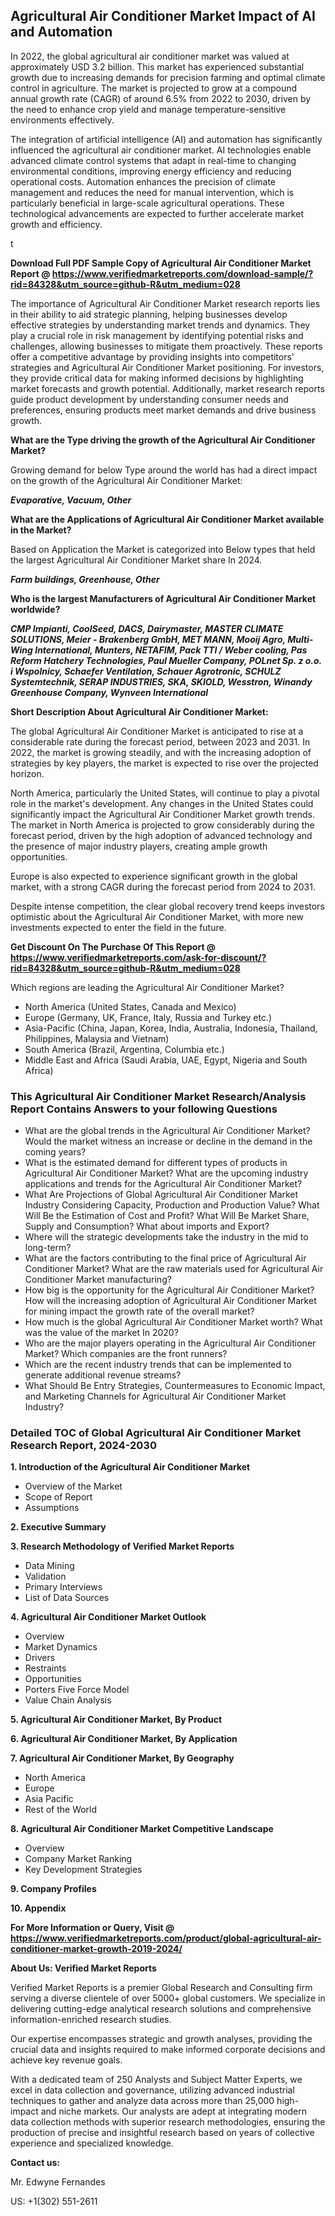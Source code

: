 <h2>Agricultural Air Conditioner Market Impact of AI and Automation</h2><p>In 2022, the global agricultural air conditioner market was valued at approximately USD 3.2 billion. This market has experienced substantial growth due to increasing demands for precision farming and optimal climate control in agriculture. The market is projected to grow at a compound annual growth rate (CAGR) of around 6.5% from 2022 to 2030, driven by the need to enhance crop yield and manage temperature-sensitive environments effectively.</p><p>The integration of artificial intelligence (AI) and automation has significantly influenced the agricultural air conditioner market. AI technologies enable advanced climate control systems that adapt in real-time to changing environmental conditions, improving energy efficiency and reducing operational costs. Automation enhances the precision of climate management and reduces the need for manual intervention, which is particularly beneficial in large-scale agricultural operations. These technological advancements are expected to further accelerate market growth and efficiency.</p>t</p><p id="" class=""><strong>Download Full PDF Sample Copy of Agricultural Air Conditioner Market Report @ <a href="https://www.verifiedmarketreports.com/download-sample/?rid=84328&utm_source=github-R&utm_medium=028" target="_blank">https://www.verifiedmarketreports.com/download-sample/?rid=84328&utm_source=github-R&utm_medium=028</a></strong></p><p>The importance of&nbsp;Agricultural Air Conditioner Market research reports lies in their ability to aid strategic planning, helping businesses develop effective strategies by understanding market trends and dynamics. They play a crucial role in risk management by identifying potential risks and challenges, allowing businesses to mitigate them proactively. These reports offer a competitive advantage by providing insights into competitors' strategies and Agricultural Air Conditioner Market positioning. For investors, they provide critical data for making informed decisions by highlighting market forecasts and growth potential. Additionally, market research reports guide product development by understanding consumer needs and preferences, ensuring products meet market demands and drive business growth.</p><p><strong>What are the&nbsp;Type driving the growth of the Agricultural Air Conditioner Market?</strong></p><p id="" class="">Growing demand for below Type around the world has had a direct impact on the growth of the Agricultural Air Conditioner Market:</p><em><strong>Evaporative, Vacuum, Other</strong></em></p><strong>What are the&nbsp;Applications&nbsp;of Agricultural Air Conditioner Market available in the Market?</strong></p><p id="" class="">Based on Application the Market is categorized into Below types that held the largest Agricultural Air Conditioner Market share In 2024.</p><em><strong>Farm buildings, Greenhouse, Other</strong></em></p><strong>Who is the largest Manufacturers of Agricultural Air Conditioner Market worldwide?</strong></p><p><em><strong>CMP Impianti, CoolSeed, DACS, Dairymaster, MASTER CLIMATE SOLUTIONS, Meier - Brakenberg GmbH, MET MANN, Mooij Agro, Multi-Wing International, Munters, NETAFIM, Pack TTI / Weber cooling, Pas Reform Hatchery Technologies, Paul Mueller Company, POLnet Sp. z o.o. i Wspolnicy, Schaefer Ventilation, Schauer Agrotronic, SCHULZ Systemtechnik, SERAP INDUSTRIES, SKA, SKIOLD, Wesstron, Winandy Greenhouse Company, Wynveen International</strong></em></p><p id="" class=""><strong>Short Description About Agricultural Air Conditioner Market:</strong></p><p>The global Agricultural Air Conditioner Market is anticipated to rise at a considerable rate during the forecast period, between 2023 and 2031. In 2022, the market is growing steadily, and with the increasing adoption of strategies by key players, the market is expected to rise over the projected horizon.</p><p>North America, particularly the United States, will continue to play a pivotal role in the market's development. Any changes in the United States could significantly impact the Agricultural Air Conditioner Market growth trends. The market in North America is projected to grow considerably during the forecast period, driven by the high adoption of advanced technology and the presence of major industry players, creating ample growth opportunities.</p><p>Europe is also expected to experience significant growth in the global market, with a strong CAGR during the forecast period from 2024 to 2031.</p><p>Despite intense competition, the clear global recovery trend keeps investors optimistic about the Agricultural Air Conditioner Market, with more new investments expected to enter the field in the future.</p><p id="" class=""><strong>Get Discount On The Purchase Of This Report @ <a href="https://www.verifiedmarketreports.com/ask-for-discount/?rid=84328&utm_source=github-R&utm_medium=028" target="_blank">https://www.verifiedmarketreports.com/ask-for-discount/?rid=84328&utm_source=github-R&utm_medium=028</a></strong></p>Which regions are leading the Agricultural Air Conditioner Market?</p><ul><li>North America (United States, Canada and Mexico)</li><li>Europe (Germany, UK, France, Italy, Russia and Turkey etc.)</li><li>Asia-Pacific (China, Japan, Korea, India, Australia, Indonesia, Thailand, Philippines, Malaysia and Vietnam)</li><li>South America (Brazil, Argentina, Columbia etc.)</li><li>Middle East and Africa (Saudi Arabia, UAE, Egypt, Nigeria and South Africa)</li></ul><h3 id="" class="">This Agricultural Air Conditioner Market Research/Analysis Report Contains Answers to your following Questions</h3><ul><li>What are the global trends in the Agricultural Air Conditioner Market? Would the market witness an increase or decline in the demand in the coming years?</li><li>What is the estimated demand for different types of products in Agricultural Air Conditioner Market? What are the upcoming industry applications and trends for the Agricultural Air Conditioner Market?</li><li>What Are Projections of Global Agricultural Air Conditioner Market Industry Considering Capacity, Production and Production Value? What Will Be the Estimation of Cost and Profit? What Will Be Market Share, Supply and Consumption? What about imports and Export?</li><li>Where will the strategic developments take the industry in the mid to long-term?</li><li>What are the factors contributing to the final price of Agricultural Air Conditioner Market? What are the raw materials used for Agricultural Air Conditioner Market manufacturing?</li><li>How big is the opportunity for the Agricultural Air Conditioner Market? How will the increasing adoption of Agricultural Air Conditioner Market for mining impact the growth rate of the overall market?</li><li>How much is the global Agricultural Air Conditioner Market worth? What was the value of the market In 2020?</li><li>Who are the major players operating in the Agricultural Air Conditioner Market? Which companies are the front runners?</li><li>Which are the recent industry trends that can be implemented to generate additional revenue streams?</li><li>What Should Be Entry Strategies, Countermeasures to Economic Impact, and Marketing Channels for Agricultural Air Conditioner Market Industry?</li></ul><h3 id="" class="">Detailed TOC of Global Agricultural Air Conditioner Market Research Report, 2024-2030</h3><p id="" class=""><strong>1. Introduction of the Agricultural Air Conditioner Market</strong></p><ul><li>Overview of the Market</li><li>Scope of Report</li><li>Assumptions</li></ul><p id="" class=""><strong>2. Executive Summary</strong></p><p id="" class=""><strong>3. Research Methodology of Verified Market Reports</strong></p><ul><li>Data Mining</li><li>Validation</li><li>Primary Interviews</li><li>List of Data Sources</li></ul><p id="" class=""><strong>4. Agricultural Air Conditioner Market Outlook</strong></p><ul><li>Overview</li><li>Market Dynamics</li><li>Drivers</li><li>Restraints</li><li>Opportunities</li><li>Porters Five Force Model</li><li>Value Chain Analysis</li></ul><p id="" class=""><strong>5. Agricultural Air Conditioner Market, By Product</strong></p><p id="" class=""><strong>6. Agricultural Air Conditioner Market, By Application</strong></p><p id="" class=""><strong>7. Agricultural Air Conditioner Market, By Geography</strong></p><ul><li>North America</li><li>Europe</li><li>Asia Pacific</li><li>Rest of the World</li></ul><p id="" class=""><strong>8. Agricultural Air Conditioner Market Competitive Landscape</strong></p><ul><li>Overview</li><li>Company Market Ranking</li><li>Key Development Strategies</li></ul><p id="" class=""><strong>9. Company Profiles</strong></p><p id="" class=""><strong>10. Appendix</strong></p><p id="" class=""><strong>For More Information or Query, Visit @ <a href="https://www.verifiedmarketreports.com/product/global-agricultural-air-conditioner-market-growth-2019-2024/" target="_blank">https://www.verifiedmarketreports.com/product/global-agricultural-air-conditioner-market-growth-2019-2024/</a></strong></p><p id="" class=""><strong>About Us: Verified Market Reports</strong></p><p id="" class="">Verified Market Reports is a premier Global Research and Consulting firm serving a diverse clientele of over 5000+ global customers. We specialize in delivering cutting-edge analytical research solutions and comprehensive information-enriched research studies.</p><p id="" class="">Our expertise encompasses strategic and growth analyses, providing the crucial data and insights required to make informed corporate decisions and achieve key revenue goals.</p><p id="" class="">With a dedicated team of 250 Analysts and Subject Matter Experts, we excel in data collection and governance, utilizing advanced industrial techniques to gather and analyze data across more than 25,000 high-impact and niche markets. Our analysts are adept at integrating modern data collection methods with superior research methodologies, ensuring the production of precise and insightful research based on years of collective experience and specialized knowledge.</p><p id="" class=""><strong>Contact us:</strong></p><p id="" class="">Mr. Edwyne Fernandes</p><p id="" class="">US: +1(302) 551-2611</p>